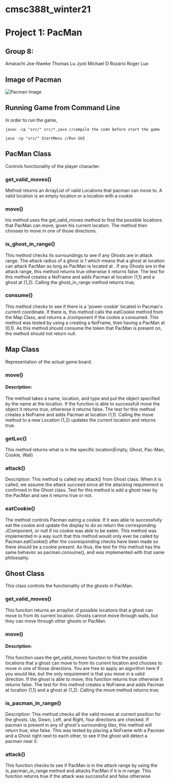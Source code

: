 # cmsc388t_winter21
# Project 1: PacMan

## Group 8:
Amarachi Joe-Nweke
Thomas Lu
Jyoti Michael D Rozario
Roger Luo

## Image of Pacman

![Pacman Image](https://i.imgur.com/HwENRZR.png)

## Running Game from Command Line

In order to run the game, 
```
javac -cp "src/" src/*.java //compile the code before start the game

java -cp "src/" StartMenu //Run GUI
```

## PacMan Class

Controls functionality of the player character.

### get_valid_moves()

Method returns an ArrayList of valid Locations that pacman can move to. A valid location is an empty location or a location with a cookie

### move()

his method uses the get_valid_moves method to find the possible locations that PacMan can move, given his current location. The method then  chooses to move in one of those directions.

### is_ghost_in_range()
This method checks its surroundings to see if any Ghosts are in attack range. The attack radius of a ghost is 1 which means that a ghost at location  can attack PacMan as long as PacMan is located at . If any Ghosts are in the attack range, this method returns true otherwise it returns false.
The test for this method creates a NoFrame and adds Pacman at location (1,1) and a ghost at (1,2). Calling the ghost_in_range method returns true;

### consume()

This method checks to see if there is a 'power-cookie' located in Pacman's current coordinate. If there is, this method calls the eatCookie method from the Map Class, and returns a Jcomponent if the cookie a consumed. This method was tested by using a creating a NoFrame, then having a PacMan at (0,1). As this method should consume the token that PacMan is present on, the method should not return null.

## Map Class

Representation of the actual game board.

### move()
#### Description: 
The method takes a name, location, and type and put the object specified by the name at the location. If the function is able to successfull move the object it returns true, otherwise it returns false.
The test for this method creates a NoFrame and adds Pacman at location (1,1). Calling the move method to a new Location (1,2) updates the current location and returns true.

### getLoc()

This method returns what is in the specific location(Empty, Ghost, Pac-Man, Cookie, Wall)

### attack()

Description: This method is called my attack() from Ghost class. When it is called, we assume the attack succeed since all the attacking requirement is confirmed in the Ghost class. Test for this method is add a ghost near by the PacMan and see it returns true or not.

### eatCookie()

The method controls Pacman eating a cookie. If it was able to successfully eat the cookie and update the display to do so return the corresponding JComponent, or null if no cookie was able to be eaten. This method was implemented in a way such that this method would only ever be called by Pacman.eatCookie() after the cooresponding checks have been made so there should be a cookie present. As thus, the test for this method has the same behavior as pacman.consume(), and was implemented with that same philosophy.

## Ghost Class

This class controls the functionality of the ghosts in PacMan.

### get_valid_moves()

This function returns an arraylist of possible locations that a ghost can move to from its current location. Ghosts cannot move through walls, but they can move through other ghosts or PacMan.

### move()
#### Description: 
This function uses the get_valid_moves function to find the possible locations that a ghost can move to from its current location and chooses to move in one of those directions. You are free to apply an algorithm here if you would like, but the only requirement is that you move in a valid direction. If the ghost is able to move, this function returns true otherwise it returns false.
The test for this method creates a NoFrame and adds Pacman at location (1,1) and a ghost at (1,2). Calling the move method returns true;

### is_pacman_in_range()

Description: This method checks all the valid moves at current position for the ghosts. Up, Down, Left, and Right, four directions are checked. If pacman is present in any of ghost's surrounding tiles, this method will return true, else false. This was tested by placing a NoFrame with a Pacman and a Ghost right next to each other, to see if the ghost will detect a pacman near it.

### attack()

This function checks to see if PacMan is in the attack range by using the is_pacman_in_range method and attacks PacMan if it is in range. This function returns true if the attack was successful and false otherwise
